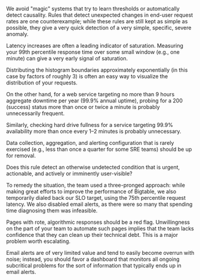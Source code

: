 We avoid "magic" systems that try to learn thresholds or automatically detect causality. Rules that detect unexpected changes in end-user request rates are one counterexample; while these rules are still kept as simple as possible, they give a very quick detection of a very simple, specific, severe anomaly.

Latency increases are often a leading indicator of saturation. Measuring your 99th percentile response time over some small window (e.g., one minute) can give a very early signal of saturation.

Distributing the histogram boundaries approximately exponentially (in this case by factors of roughly 3) is often an easy way to visualize the distribution of your requests.

On the other hand, for a web service targeting no more than 9 hours aggregate downtime per year (99.9% annual uptime), probing for a 200 (success) status more than once or twice a minute is probably unnecessarily frequent.

Similarly, checking hard drive fullness for a service targeting 99.9% availability more than once every 1–2 minutes is probably unnecessary.

Data collection, aggregation, and alerting configuration that is rarely exercised (e.g., less than once a quarter for some SRE teams) should be up for removal.

Does this rule detect an otherwise undetected condition that is urgent, actionable, and actively or imminently user-visible?

To remedy the situation, the team used a three-pronged approach: while making great efforts to improve the performance of Bigtable, we also temporarily dialed back our SLO target, using the 75th percentile request latency. We also disabled email alerts, as there were so many that spending time diagnosing them was infeasible.

Pages with rote, algorithmic responses should be a red flag. Unwillingness on the part of your team to automate such pages implies that the team lacks confidence that they can clean up their technical debt. This is a major problem worth escalating.

Email alerts are of very limited value and tend to easily become overrun with noise; instead, you should favor a dashboard that monitors all ongoing subcritical problems for the sort of information that typically ends up in email alerts.
